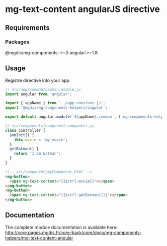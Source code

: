 # mg-text-content angularJS directive

## Requirements

### Packages

@mgdis/mg-components: >=3
angular:>=1.8

## Usage

Registre directive into your app:

```js
// src/app/common/common.module.js
import angular from 'angular';

import { appName } from '../app.constant.js';
import '@mgdis/mg-components-helpers/angular';

export default angular.module(`${appName}.common`, ['mg-components-helpers.mg-text-content-angular']).name;

// src/components/component.component.js
class Controller {
  $onInit() {
    this.movie = 'my movie';
  }
  getBatman() {
    return 'I am batman';
  }
}
```

```html
<!-- src/component/myComponent.html -->
<mg-button>
  <span mg-text-content="{{$ctrl.movie}}"></span>
</mg-button>
<mg-button>
  <span mg-text-content="{{$ctrl.getBatman()}}"></span>
</mg-button>
```

## Documentation

The complete module documentation is available here: <http://core.pages.mgdis.fr/core-back/core/docs/mg-components-helpers/mg-text-content-angular>
